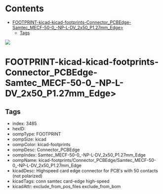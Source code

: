 



Contents
========

* [FOOTPRINT-kicad-kicad-footprints-Connector_PCBEdge-Samtec_MECF-50-0_-NP-L-DV_2x50_P1.27mm_Edge>](#footprint-kicad-kicad-footprints-connector_pcbedge-samtec_mecf-50-0_-np-l-dv_2x50_p127mm_edge)
	* [Tags](#tags)
  
![][im]
# FOOTPRINT-kicad-kicad-footprints-Connector_PCBEdge-Samtec_MECF-50-0_-NP-L-DV_2x50_P1.27mm_Edge>

## Tags

- index: 3485
- hexID: 
- oompType: FOOTPRINT
- oompSize: kicad
- oompColor: kicad-footprints
- oompDesc: Connector_PCBEdge
- oompIndex: Samtec_MECF-50-0_-NP-L-DV_2x50_P1.27mm_Edge
- oompName: kicad-footprints/Connector_PCBEdge/Samtec_MECF-50-0_-NP-L-DV_2x50_P1.27mm_Edge
- kicadDesc: Highspeed card edge connector for PCB's with 50 contacts (not polarized)
- kicadTags: conn samtec card-edge high-speed
- kicadAttr: exclude_from_pos_files exclude_from_bom



[im]: image.png
